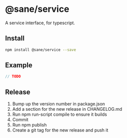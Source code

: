 # @sane/service

A service interface, for typescript.

Install
-------

```bash
npm install @sane/service --save
```

Example
-------

```javascript
// TODO
```

Release
-------

1. Bump up the version number in package.json
1. Add a section for the new release in CHANGELOG.md
1. Run npm run-script compile to ensure it builds
1. Commit
1. Run npm publish
1. Create a git tag for the new release and push it
